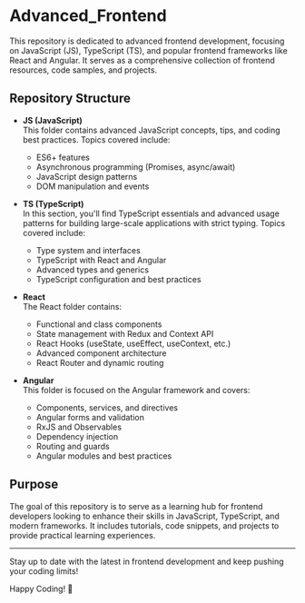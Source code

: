# Advanced_Frontend

This repository is dedicated to advanced frontend development, focusing on JavaScript (JS), TypeScript (TS), and popular frontend frameworks like React and Angular. It serves as a comprehensive collection of frontend resources, code samples, and projects.

## Repository Structure

- **JS (JavaScript)**  
  This folder contains advanced JavaScript concepts, tips, and coding best practices. Topics covered include:
    - ES6+ features
    - Asynchronous programming (Promises, async/await)
    - JavaScript design patterns
    - DOM manipulation and events

- **TS (TypeScript)**  
  In this section, you'll find TypeScript essentials and advanced usage patterns for building large-scale applications with strict typing. Topics covered include:
    - Type system and interfaces
    - TypeScript with React and Angular
    - Advanced types and generics
    - TypeScript configuration and best practices

- **React**  
  The React folder contains:
    - Functional and class components
    - State management with Redux and Context API
    - React Hooks (useState, useEffect, useContext, etc.)
    - Advanced component architecture
    - React Router and dynamic routing

- **Angular**  
  This folder is focused on the Angular framework and covers:
    - Components, services, and directives
    - Angular forms and validation
    - RxJS and Observables
    - Dependency injection
    - Routing and guards
    - Angular modules and best practices

## Purpose
The goal of this repository is to serve as a learning hub for frontend developers looking to enhance their skills in JavaScript, TypeScript, and modern frameworks. It includes tutorials, code snippets, and projects to provide practical learning experiences.

---

Stay up to date with the latest in frontend development and keep pushing your coding limits!

Happy Coding! 🎉
